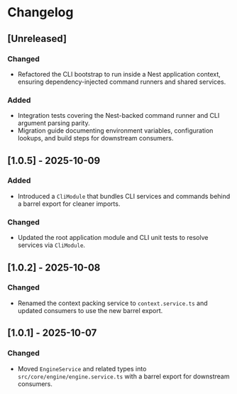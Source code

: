 # Changelog

## [Unreleased]

### Changed
- Refactored the CLI bootstrap to run inside a Nest application context, ensuring dependency-injected command runners and shared services.

### Added
- Integration tests covering the Nest-backed command runner and CLI argument parsing parity.
- Migration guide documenting environment variables, configuration lookups, and build steps for downstream consumers.

## [1.0.5] - 2025-10-09

### Added
- Introduced a `CliModule` that bundles CLI services and commands behind a barrel export for cleaner imports.

### Changed
- Updated the root application module and CLI unit tests to resolve services via `CliModule`.

## [1.0.2] - 2025-10-08

### Changed
- Renamed the context packing service to `context.service.ts` and updated consumers to use the new barrel export.

## [1.0.1] - 2025-10-07

### Changed
- Moved `EngineService` and related types into `src/core/engine/engine.service.ts` with a barrel export for downstream consumers.
